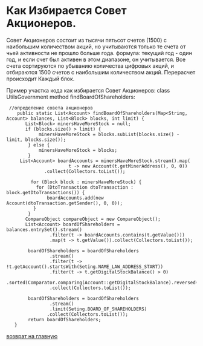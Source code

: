 # Как Избирается Совет Акционеров.

Совет Акционеров состоит из тысячи пятьсот счетов (1500) с наибольшим количеством акций,
но учитываются только те счета от чьей активности не прошло больше года.
формула: текущий год - один год, и если счет был активен в этом диапазоне, он 
учитывается. Все счета сортируются по убыванию количества цифровых акций, и отбираются 1500 счетов с наибольшим количеством
акций. Перерасчет происходит Каждый блок. 

Пример участка кода как избирается Совет Акционеров: 
class UtilsGovernment method findBoardOfShareholders:
````
 //определение совета акционеров
    public static List<Account> findBoardOfShareholders(Map<String, Account> balances, List<Block> blocks, int limit) {
       List<Block> minersHaveMoreStock = null;
       if (blocks.size() > limit) {
            minersHaveMoreStock = blocks.subList(blocks.size() - limit, blocks.size());
        } else {
            minersHaveMoreStock = blocks;
        }
     List<Account> boardAccounts = minersHaveMoreStock.stream().map(
                       t -> new Account(t.getMinerAddress(), 0, 0))
              .collect(Collectors.toList());
              
         for (Block block : minersHaveMoreStock) {
           for (DtoTransaction dtoTransaction : block.getDtoTransactions()) {
               boardAccounts.add(new Account(dtoTransaction.getSender(), 0, 0));
          }
        }
       CompareObject compareObject = new CompareObject();
       List<Account> boardOfShareholders = balances.entrySet().stream()
                .filter(t -> boardAccounts.contains(t.getValue()))
                .map(t -> t.getValue()).collect(Collectors.toList());

        boardOfShareholders = boardOfShareholders
                .stream()
                .filter(t -> !t.getAccount().startsWith(Seting.NAME_LAW_ADDRESS_START))
                .filter(t -> t.getDigitalStockBalance() > 0)
                .sorted(Comparator.comparing(Account::getDigitalStockBalance).reversed())
                .collect(Collectors.toList());

        boardOfShareholders = boardOfShareholders
                .stream()
                .limit(Seting.BOARD_OF_SHAREHOLDERS)
               .collect(Collectors.toList());
        return boardOfShareholders;
   } 

````

[возврат на главную](../readme.md)